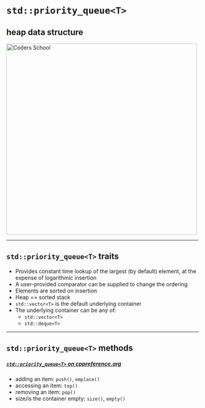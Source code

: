 <!-- .slide: data-background="#111111" -->

# `std::priority_queue<T>`
<!-- .element: style="font-size: 2.2em" -->

## heap data structure

<a href="https://coders.school">
    <img width="500" src="../img/coders_school_logo.png" alt="Coders School" class="plain">
</a>

___

## `std::priority_queue<T>` traits

* <!-- .element: class="fragment fade-in" --> Provides constant time lookup of the largest (by default) element, at the expense of logarithmic insertion
* <!-- .element: class="fragment fade-in" --> A user-provided comparator can be supplied to change the ordering
* <!-- .element: class="fragment fade-in" --> Elements are sorted on insertion
* <!-- .element: class="fragment fade-in" --> Heap == sorted stack
* <!-- .element: class="fragment fade-in" --> <code>std::vector&lt;T&gt;</code> is the default underlying container
* <!-- .element: class="fragment fade-in" --> The underlying container can be any of:
  * <code>std::vector&lt;T&gt;</code>
  * <code>std::deque&lt;T&gt;</code>

___

## `std::priority_queue<T>` methods

##### [`std::priority_queue<T>` on cppreference.org](https://en.cppreference.com/w/cpp/container/priority_queue)

* <!-- .element: class="fragment fade-in" --> adding an item: <code>push()</code>, <code>emplace()</code>
* <!-- .element: class="fragment fade-in" --> accessing an item: <code>top()</code>
* <!-- .element: class="fragment fade-in" --> removing an item: <code>pop()</code>
* <!-- .element: class="fragment fade-in" --> size/is the container empty: <code>size()</code>, <code>empty()</code>
